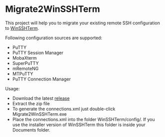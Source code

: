 # Migrate2WinSSHTerm
This project will help you to migrate your existing remote SSH configuration to [WinSSHTerm](http://www.winsshterm.net).

Following configuration sources are supported:
* PuTTY
* PuTTY Session Manager
* MobaXterm
* SuperPuTTY
* mRemoteNG
* MTPuTTY
* PuTTY Connection Manager

Usage:
* Download the latest [release](https://github.com/P-St/Migrate2WinSSHTerm/releases)
* Extract the zip file
* To generate the connections.xml just double-click Migrate2WinSSHTerm.exe
* Place the connections.xml into the folder WinSSHTerm/config/. If you use the installer version of WinSSHTerm this folder is inside your Documents folder.
